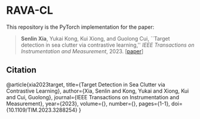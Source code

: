 # RAVA-CL
This repository is the PyTorch implementation for the paper:
> **Senlin Xia**, Yukai Kong, Kui Xiong, and Guolong Cui, 
> ``Target detection in sea clutter via contrastive learning,''
> *IEEE Transactions on Instrumentation and Measurement*, 2023. [[paper](https://ieeexplore.ieee.org/document/10168724)]

## Citation
@article{xia2023target,
  title={Target Detection in Sea Clutter via Contrastive Learning},
  author={Xia, Senlin and Kong, Yukai and Xiong, Kui and Cui, Guolong},
  journal={IEEE Transactions on Instrumentation and Measurement},
  year={2023},
  volume={},
  number={},
  pages={1-1},
  doi={10.1109/TIM.2023.3288254}
}
